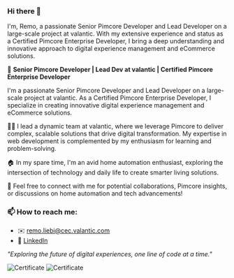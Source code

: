 ### Hi there 👋
I'm, Remo, a passionate Senior Pimcore Developer and Lead Developer on a large-scale project at valantic. With my extensive experience and status as a Certified Pimcore Enterprise Developer, I bring a deep understanding and innovative approach to digital experience management and eCommerce solutions.

🚀 **Senior Pimcore Developer | Lead Dev at valantic | Certified Pimcore Enterprise Developer**

I'm a passionate Senior Pimcore Developer and Lead Developer on a large-scale project at valantic. As a Certified Pimcore Enterprise Developer, I specialize in creating innovative digital experience management and eCommerce solutions.

👨‍💻 I lead a dynamic team at valantic, where we leverage Pimcore to deliver complex, scalable solutions that drive digital transformation. My expertise in web development is complemented by my enthusiasm for learning and problem-solving.

🏠 In my spare time, I'm an avid home automation enthusiast, exploring the intersection of technology and daily life to create smarter living solutions.

💬 Feel free to connect with me for potential collaborations, Pimcore insights, or discussions on home automation and tech advancements!

### 📫 How to reach me:
  - ✉️ [remo.liebi@cec.valantic.com](mailto:remo.liebi@cec.valantic.com)
  - 🔗 [LinkedIn](https://www.linkedin.com/in/remoliebi/)


*"Exploring the future of digital experiences, one line of code at a time."*



<!-- ![Certificate](https://pimcore.com/academy/certificate-validation/badge/6Y9S15Z8LE4AM2J) -->
![Certificate](https://pimcore.com/academy/certificate-validation/badge/9JUNT34SX8WMEQG)
![Certificate](https://pimcore.com/academy/certificate-validation/badge/RQSWEDC63YB9ZUF)
<!--
**rliebi/rliebi** is a ✨ _special_ ✨ repository because its `README.md` (this file) appears on your GitHub profile.

Here are some ideas to get you started:

- 🔭 I’m currently working on motorex.com
- 🌱 I’m currently learning ...
- 👯 I’m looking to collaborate on pimcore/pimcore
- 🤔 I’m looking for help with ...
- 💬 Ask me about ...
- 📫 How to reach me: ...
- 😄 Pronouns: ...
- ⚡ Fun fact: ...
-->
